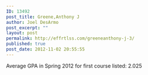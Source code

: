 ```yaml
---
ID: 13492
post_title: Greene,Anthony J
author: Joel DesArmo
post_excerpt: ""
layout: post
permalink: http://effrtlss.com/greeneanthony-j-3/
published: true
post_date: 2012-11-02 20:55:55
---
```

<p>Average GPA in Spring 2012 for first course listed: 2.025</p>